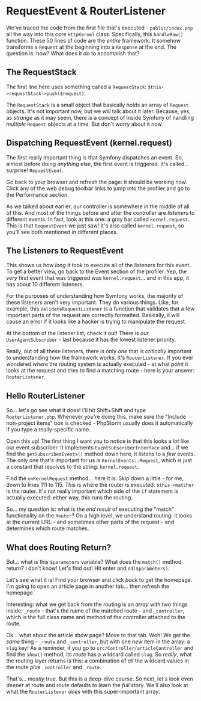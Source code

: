 # RequestEvent & RouterListener

We've traced the code from the first file that's executed - `public/index.php`
all the way into this core `HttpKernel` class. Specifically, this `handleRaw()`
function. These 50 lines of code are the *entire* framework. It somehow transforms
a `Request` at the beginning into a `Response` at the end. The question is: how?
What does it *do* to accomplish that?

## The RequestStack

The first line here uses something called a `RequestStack`:
`$this->requestStack->push($request)`.

The `RequestStack` is a small object that basically holds an array of `Request`
objects. It's not important now, but we *will* talk about it later. Because, yes,
as *strange* as it may seem, there *is* a concept of inside Symfony of handling
*multiple* `Request` objects at a time. But don't worry about it now.

## Dispatching RequestEvent (kernel.request)

The first really important thing is that Symfony dispatches an event. So, almost
before doing *anything* else, the first event is triggered. It's called... surprise!
`RequestEvent`.

Go back to your browser and refresh the page: it should be working now. Click any
of the web debug toolbar links to jump into the profiler and go to the Performance
section.

As we talked about earlier, our controller is somewhere in the middle of all of
this. And most of the things before and after the controller are *listeners* to
different events. In fact, look at this one: a gray bar called `kernel.request`.
This is that `RequestEvent` we just saw! It's also called `kernel.request`, so
you'll see both mentioned in different places.

## The Listeners to RequestEvent

This shows us how *long* it took to execute all of the listeners for this event.
To get a better view, go back to the Event section of the profiler. Yep, the
*very* first event that was triggered was `kernel.request`... and in this app,
it has about 10 different listeners.

For the purposes of understanding how Symfony works, the majority of these listeners
aren't very important. They do various things. Like, for example, this
`ValidateRequestListener` is a function that validates that a few important parts
of the request are correctly formatted. Basically, it will cause an error if
it looks like a hacker is trying to manipulate the request.

At the bottom of the listener list, check it out! There is *our*
`UserAgentSubscriber` - last because it has the lowest listener priority.

Really, out of all these listeners, there is only *one* that is *critically*
important to understanding how the framework works. It's `RouterListener`. If
you ever wondered *where* the routing system is actually executed - at what
*point* it looks at the request and tries to find a matching route - here is
your answer: `RouterListener`.

## Hello RouterListener

So... let's go see what it does! I'll hit Shift+Shift and type `RouterListener.php`.
Whenever you're doing this, make sure the "Include non-project items" box is
checked - PhpStorm usually does it automatically if you type a really-specific
name.

Open this up! The first thing I want you to notice is that this looks a *lot*
like our event subscriber. It implements `EventSubscriberInterface` and... if
we find the `getSubscribedEvents()` method down here, it listens to a *few*
events. The only one that's important for us is `KernelEvents::Request`, which
is just a constant that resolves to the string: `kernel.request`.

Find the `onKernelRequest` method... here it is. Skip down a little - for me,
down to lines 111 to 115. *This* is where the router is executed:
`$this->matcher` is the router. It's not really important which side of the
`if` statement is actually executed: either way, this runs the routing.

So... my question is: what is the *end result* of executing the "match"
functionality on the `Router`? On a high level, we understand routing: it looks
at the current URL - and sometimes other parts of the request - and determines
which route matches.

## What does Routing Return?

But... what is this `$parameters` variable? What does the `match()` method return?
I don't know! Let's find out! Hit enter and `dd($parameters)`.

Let's see what it is! Find your browser and click *back* to get the homepage.
I'm going to open an article page in another tab... then refresh the homepage.

Interesting: what we get back from the routing is an *array* with two things inside:
`_route` - that's the name of the matched route - and `_controller`, which is the
full class name and method of the controller attached to the route.

Ok... what about the article show page? Move to that tab. Woh! We get the *same*
thing - `_route` and `_controller`, but with one *new* item in the array: a `slug`
key! As a reminder, if you go to `src/Controller/articleController` and find the
`show()` method, its *route* has a wildcard called `slug`. So *really*, what
the routing layer returns is this: a combination of *all* the wildcard values in
the route *plus* `_controller` and `_route`.

That's... *mostly* true. But this is a deep-dive course. So next, let's look
even *deeper* at route and route defaults to learn the *full* story. We'll also
look at what the `RouterListener` *does* with this super-important array.

